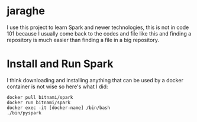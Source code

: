 # jaraghe

I use this project to learn Spark and newer technologies, this is not in code 101 because I usually come back to the 
codes and file like this and finding a repository is much easier than finding a file in a big repository.

# Install and Run Spark
I think downloading and installing anything that can be used by a docker container is not wise so here's what I did: <br/>
```shell
docker pull bitnami/spark
docker run bitnami/spark
docker exec -it [docker-name] /bin/bash
./bin/pyspark
```
